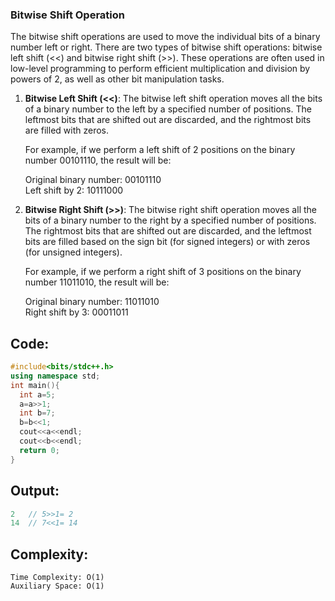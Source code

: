 ### Bitwise Shift Operation
The bitwise shift operations are used to move the individual bits of a binary number left or right. There are two types of bitwise shift operations: bitwise left shift (<<) and bitwise right shift (>>). These operations are often used in low-level programming to perform efficient multiplication and division by powers of 2, as well as other bit manipulation tasks.

1. **Bitwise Left Shift (<<)**:
    The bitwise left shift operation moves all the bits of a binary number to the left by a specified number of positions. The leftmost bits that are shifted out are discarded, and the rightmost bits are filled with zeros.
    
    For example, if we perform a left shift of 2 positions on the binary number 00101110, the result will be:
    
    Original binary number: 00101110 <br>
    Left shift by 2:        10111000

2. **Bitwise Right Shift (>>)**:
    The bitwise right shift operation moves all the bits of a binary number to the right by a specified number of positions. The rightmost bits that are shifted out are discarded, and the leftmost bits are filled based on the sign bit (for signed integers) or with zeros (for unsigned integers).
    
    For example, if we perform a right shift of 3 positions on the binary number 11011010, the result will be:
    
    Original binary number: 11011010 <br>
    Right shift by 3:       00011011

## Code:
```cpp
#include<bits/stdc++.h>
using namespace std;
int main(){
  int a=5;
  a=a>>1;
  int b=7;
  b=b<<1;
  cout<<a<<endl;
  cout<<b<<endl; 
  return 0;
}
```
## Output:
```cpp
2   // 5>>1= 2
14  // 7<<1= 14

```
## Complexity:
```
Time Complexity: O(1)                                                            
Auxiliary Space: O(1)
```
